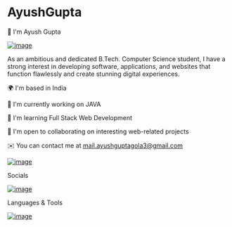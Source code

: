 # AyushGupta
👋 I'm Ayush Gupta

[![image](https://github.com/Ayushgupta015/AyushGupta/assets/132714587/733c1230-8b3d-4290-8b05-64e61c892ba3)
]()

As an ambitious and dedicated B.Tech. Computer Science student, I have a strong interest in developing software, applications, and websites that function flawlessly and create stunning digital experiences.

🌍 I'm based in India

🚀 I'm currently working on JAVA

🧠 I'm learning Full Stack Web Development

🤝 I'm open to collaborating on interesting web-related projects

✉️ You can contact me at mail.ayushguptagola3@gmail.com

[![image](https://github.com/Ayushgupta015/AyushGupta/assets/132714587/3babe8aa-7319-401a-9940-ffa3f132eecf)
]()


Socials

[![image](https://github.com/Ayushgupta015/AyushGupta/assets/132714587/f11cd9a0-e0f8-48e8-9788-112958c55213)
](www.linkedin.com/in/ayush-gupta-970801225)

Languages & Tools

[![image](https://github.com/Ayushgupta015/AyushGupta/assets/132714587/bfee5de0-faaa-4c12-a0ab-cc392c450f5a)
](url)

 
